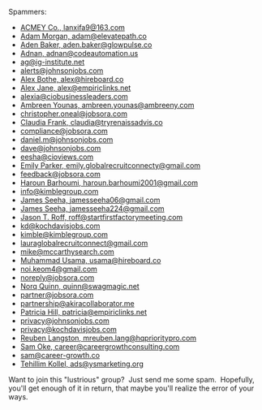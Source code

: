 Spammers:
- [ACMEY Co., lanxifa9@163.com](mailto:lanxifa9@163.com)
- [Adam Morgan, adam@elevatepath.co](mailto:adam@elevatepath.co)
- [Aden Baker, aden.baker@glowpulse.co](mailto:aden.baker@glowpulse.co)
- [Adnan, adnan@codeautomation.us](mailto:adnan@codeautomation.us)
- [ag@ig-institute.net](mailto:ag@ig-institute.net)
- [alerts@johnsonjobs.com](mailto:alerts@johnsonjobs.com)
- [Alex Bothe, alex@hireboard.co](mailto:alex@hireboard.co)
- [Alex Jane, alex@empiriclinks.net](mailto:alex@empiriclinks.net)
- [alexia@ciobusinessleaders.com](mailto:alexia@ciobusinessleaders.com)
- [Ambreen Younas, ambreen.younas@ambreeny.com](mailto:ambreen.younas@ambreeny.com)
- [christopher.oneal@jobsora.com](mailto:christopher.oneal@jobsora.com)
- [Claudia Frank, claudia@tryrenaissadvis.co](mailto:claudia@tryrenaissadvis.co)
- [compliance@jobsora.com](mailto:compliance@jobsora.com)
- [daniel.m@johnsonjobs.com](mailto:daniel.m@johnsonjobs.com)
- [dave@johnsonjobs.com](mailto:dave@johnsonjobs.com)
- [eesha@cioviews.com](mailto:eesha@cioviews.com)
- [Emily Parker, emily.globalrecruitconnecty@gmail.com](mailto:emily.globalrecruitconnecty@gmail.com)
- [feedback@jobsora.com](mailto:feedback@jobsora.com)
- [Haroun Barhoumi, haroun.barhoumi2001@gmail.com](mailto:haroun.barhoumi2001@gmail.com)
- [info@kimblegroup.com](mailto:info@kimblegroup.com)
- [James Seeha, jamesseeha06@gmail.com](mailto:jamesseeha06@gmail.com)
- [James Seeha, jamesseeha224@gmail.com](mailto:jamesseeha224@gmail.com)
- [Jason T. Roff, roff@startfirstfactorymeeting.com](mailto:roff@startfirstfactorymeeting.com)
- [kd@kochdavisjobs.com](mailto:kd@kochdavisjobs.com)
- [kimble@kimblegroup.com](mailto:kimble@kimblegroup.com)
- [lauraglobalrecruitconnect@gmail.com](mailto:lauraglobalrecruitconnect@gmail.com)
- [mike@mccarthysearch.com](mailto:mike@mccarthysearch.com)
- [Muhammad Usama, usama@hireboard.co](mailto:usama@hireboard.co)
- [noi.keom4@gmail.com](mailto:noi.keom4@gmail.com)
- [noreply@jobsora.com](mailto:noreply@jobsora.com)
- [Norq Quinn, quinn@swagmagic.net](mailto:nora.quinn@swagmagic.net)
- [partner@jobsora.com](mailto:partner@jobsora.com)
- [partnership@akiracollaborator.me](mailto:partnership@akiracollaborator.me)
- [Patricia Hill, patricia@empiriclinks.net](mailto:patricia@empiriclinks.net)
- [privacy@johnsonjobs.com](mailto:privacy@johnsonjobs.com)
- [privacy@kochdavisjobs.com](mailto:privacy@kochdavisjobs.com)
- [Reuben Langston, mreuben.lang@hqprioritypro.com](mailto:mreuben.lang@hqprioritypro.com)
- [Sam Oke, career@careergrowthconsulting.com](mailto:career@careergrowthconsulting.com)
- [sam@career-growth.co](mailto:sam@career-growth.co)
- [Tehillim Kollel, ads@ysmarketing.org](mailto:ads@ysmarketing.org)

Want to join this "lustrious" group?&nbsp;
Just send me some spam.&nbsp;
Hopefully, you'll get enough of it in return,
that maybe you'll realize the error of your ways.
